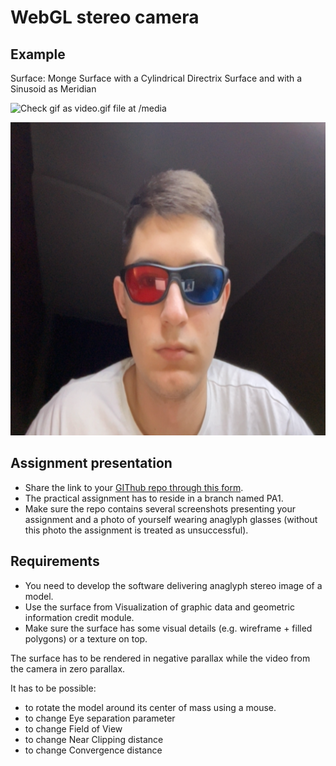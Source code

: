 # WebGL stereo camera

## Example

Surface: Monge Surface with a Cylindrical Directrix Surface and with a Sinusoid as Meridian

![Check gif as video.gif file at /media](/media/video.gif)

![Check photo as photo.png file at /media](/media/photo.png)

## Assignment presentation

- Share the link to your [GIThub repo through this form](https://docs.google.com/forms/d/e/1FAIpQLSerrWyQJ3o7jnl24gI7dtnYtCqPE1xh0eAAQnqcwZXydrt9MQ/viewform).
- The practical assignment has to reside in a branch named PA1.
- Make sure the repo contains several screenshots presenting your assignment and a photo of yourself wearing anaglyph glasses (without this photo the assignment is treated as unsuccessful).

## Requirements

- You need to develop the software delivering anaglyph stereo image of a model.
- Use the surface from Visualization of graphic data and geometric information credit module.
- Make sure the surface has some visual details (e.g. wireframe + filled polygons) or a texture on top.

The surface has to be rendered in negative parallax while the video from the camera in zero parallax.

It has to be possible:

- to rotate the model around its center of mass using a mouse.
- to change Eye separation parameter
- to change Field of View
- to change Near Clipping distance
- to change Convergence distance
